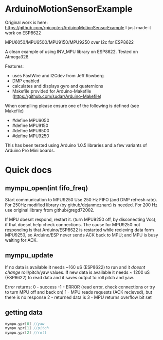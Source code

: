 ArduinoMotionSensorExample
======================

Original work is here: https://github.com/rpicopter/ArduinoMotionSensorExample
I just made it work on ESP8622


MPU6050/MPU6500/MPU9150/MPU9250 over I2c for ESP8622

A clean example of using INV_MPU library on ESP8622. Tested on Atmega328.


Features:
- uses FastWire and I2Cdev from Jeff Rowberg
- DMP enabled
- calculates and displays gyro and quaternions
- Makefile provided for Arduino-Makefile (https://github.com/sudar/Arduino-Makefile)


When compiling please ensure one of the following is defined (see Makefile)
- #define MPU6050
- #define MPU9150
- #define MPU6500
- #define MPU9250

This has been tested using Arduino 1.0.5 libraries and a few variants of Arduino Pro Mini boards.


# Quick docs

## mympu_open(int fifo_freq)
Start communication to MPU9250
  Use 250 Hz FIFO (and DMP refresh rate). For 250Hz modified library (by github/dejanmeznarc) is needed.
  For 200 Hz use original library from github/gregd72002.

If MPU doesnt respond, restart it. (turn MPU9250 off, by disconecting Vcc); if that doesnt help check connections.
The cause for MPU9250 not responding is that Arduino/ESP8622 is restarted while recieving data form MPU9250,
so Arduino/ESP never sends ACK back to MPU; and MPU is busy waiting for ACK.


## mympu_update
 If no data is available it needs ~160 uS (ESP8622) to run and it _doesnt change_ roll/pitch/yaw values.
 If new data is available it needs ~ 1200 uS (ESP8622) to read data and it saves output to roll pitch and yaw.
    
 Error returns:
0  - success
-1 - ERROR (read error, check connections or try to turn MPU off and back on)
 1  - MPU reads requests (ACK recieved), but there is no response
 2  - returned data is
3  - MPU returns overflow bit set

## getting data
```c++
mympu.ypr[0] //yaw
mympu.ypr[1] //pitch
mympu.ypr[2] //roll

```
